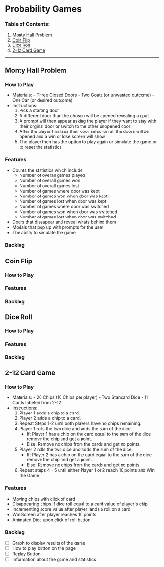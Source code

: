 # Probability Games
### Table of Contents: 
1. [Monty Hall Problem](#Monty-Hall-Problem)
2. [Coin Flip](#Coin-Flip)
3. [Dice Roll](#Dice-Roll)
4. [2-12 Card Game](#2-12-Card-Game)
---
## Monty Hall Problem
### How to Play
- Materials:
		- Three Closed Doors
		- Two Goats (or unwanted outcome)
		- One Car (or desired outcome)
- Instructions:
	1. Pick a starting door
	2. A different door than the chosen will be opened revealing a goat 
	3. A prompt will then appear asking the player if they want to stay with their orginal door or switch to the other unopened door
	4. After the player finalizes their door selection all the doors will be opened and a win or lose screen will show
	5. The player then has the option to play again or simulate the game or to reset the statistics    
### Features
- Counts the statistics which include:
	- Number of overall games played
	- Number of overall games won
	- Number of overall games lost
	- Number of games where door was kept
	- Number of games won when door was kept
	- Number of games lost when door was kept
	- Number of games where door was switched
	- Number of games won when door was switched
	- Number of games lost when door was switched
- Doors that dissapear and reveal whats behind them
- Modals that pop up with prompts for the user
- The abilty to simulate the game
### Backlog

## Coin Flip
### How to Play
### Features
### Backlog

## Dice Roll
### How to Play
### Features
### Backlog

## 2-12 Card Game
### How to Play
- Materials:
		- 20 Chips (10 Chips per player)
		- Two Standard Dice
		- 11 Cards labeled from 2-12
- Instructions:
	1. Player 1 adds a chip to a card.
	2. Player 2 adds a chip to a card.
	3. Repeat Steps 1-2 until both players have no chips remaining.
	4. Player 1 rolls the two dice and adds the sum of the dice.
		  - If: Player 1 has a chip on the card equal to the sum of the dice remove the chip and get a point.
		  - Else: Remove no chips from the cards and get no points.
	5. Player 2 rolls the two dice and adds the sum of the dice.
		  - If: Player 2 has a chip on the card equal to the sum of the dice remove the chip and get a point.
		  - Else: Remove no chips from the cards and get no points.
	6. Repeat steps 4 - 5 until either Player 1 or 2 reach 10
		   points and Win the Game.
### Features
- Moving chips with click of card
- Disappearing chips if dice roll equal to a card value of player's chip
- Incrementing score value after player lands a roll on a card
- Win Screen after player reaches 10 points
- Animated Dice upon click of roll button
### Backlog
 - [ ] Graph to display results of the game
 - [ ] How to play button on the page
 - [ ] Replay Button
 - [ ] Information about the game and statistics
